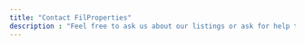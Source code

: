 ```yaml
---
title: "Contact FilProperties"
description : "Feel free to ask us about our listings or ask for help to look for specific properties"
---
```



<!-- 
## What is the inspiration for Savilas?

Savilas was created by Linh for her family business. 

It focuses on exporting seafood from Vietnam to address hunger



## Do you have any advocacies?

Yes! We advocate:
- Food Safety and Nutrition
- Environmentalism
- Increasing employment
 -->